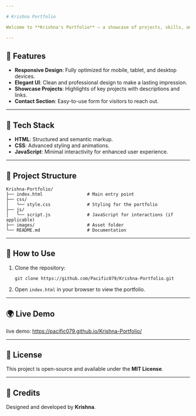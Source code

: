 ```yaml
---

# Krishna Portfolio

Welcome to **Krishna's Portfolio** — a showcase of projects, skills, and achievements! Built with simplicity and elegance, this portfolio highlights expertise and dedication to web development.

---
```


## 🌟 Features
- **Responsive Design**: Fully optimized for mobile, tablet, and desktop devices.
- **Elegant UI**: Clean and professional design to make a lasting impression.
- **Showcase Projects**: Highlights of key projects with descriptions and links.
- **Contact Section**: Easy-to-use form for visitors to reach out.

---

## 🔧 Tech Stack
- **HTML**: Structured and semantic markup.
- **CSS**: Advanced styling and animations.
- **JavaScript**: Minimal interactivity for enhanced user experience.

---

## 📂 Project Structure
```
Krishna-Portfolio/
├── index.html                 # Main entry point
├── css/
│   └── style.css              # Styling for the portfolio
├── js/
│   └── script.js              # JavaScript for interactions (if applicable)
├── images/                    # Asset folder
└── README.md                  # Documentation
```

---

## 🚀 How to Use
1. Clone the repository:
   ```
   git clone https://github.com/Pacific079/Krishna-Portfolio.git
   ```
2. Open `index.html` in your browser to view the portfolio.

---

## 🌍 Live Demo
live demo: https://pacific079.github.io/Krishna-Portfolio/

---
## 📜 License
This project is open-source and available under the **MIT License**.

---
## 🙌 Credits
Designed and developed by **Krishna**.
